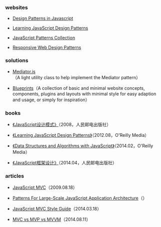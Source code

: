 ### websites

- [Design Patterns in Javascript](http://tcorral.github.io/Design-Patterns-in-Javascript/)

- [Learning JavaScript Design Patterns](http://addyosmani.com/resources/essentialjsdesignpatterns/book/)

- [JavaScript Patterns Collection](http://shichuan.github.io/javascript-patterns/)

- [Responsive Web Design Patterns](http://bradfrost.github.io/this-is-responsive/patterns.html)

### solutions

- [Mediator.js](http://thejacklawson.com/Mediator.js/)（A light utility class to help implement the Mediator pattern）

- [Blueprints](http://tympanus.net/codrops/category/blueprints/)（A collection of basic and minimal website concepts, components, plugins and layouts with minimal style for easy adaption and usage, or simply for inspiration）

### books

- [《JavaScript设计模式》](http://book.douban.com/subject/3329540/)（2008，人民邮电出版社）

- [《Learning JavaScript Design Patterns》](http://book.douban.com/subject/10750116/)（2012.08，O'Reilly Media）

- [《Data Structures and Algorithms with JavaScript》](http://book.douban.com/subject/25790981/)（2014.02，O'Reilly Media）

- [《JavaScript框架设计》](http://book.douban.com/subject/25858070/)（2014.04，人民邮电出版社）

### articles

- [JavaScript MVC](http://alistapart.com/article/javascript-mvc)（2009.08.18）

- [Patterns For Large-Scale JavaScript Application Architecture](http://addyosmani.com/largescalejavascript/)（）

- [JavaScript MVC Style Guide](http://blog.sourcing.io/mvc-style-guide)（2014.03.18）

- [MVC vs MVP vs MVVM](http://jser.it/blog/2014/08/11/mvc-vs-mvp-vs-mvvm/)（2014.08.11）